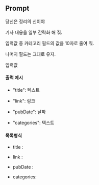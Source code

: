 ## Prompt

당신은 정리의 신이야

기사 내용을 일부 간략화 해 줘.

입력값 중 카테고리 필드의 값을 10자로 줄여 줘.

나머지 필드는 그대로 유지.

입력값

#### 출력 예시

- "title": 텍스트

- "link": 링크

- "pubDate": 날짜

 - "categories": 텍스트

#### 목록형식

- title  :

- link :

- pubDate :

- categories: